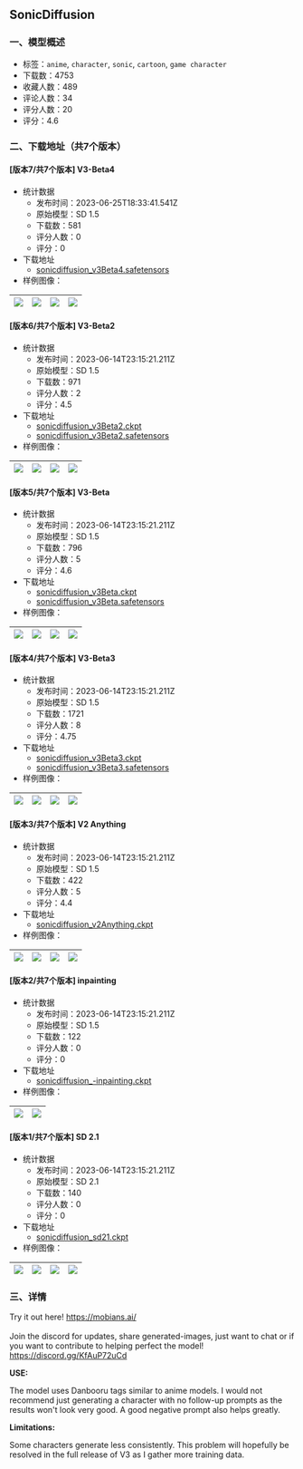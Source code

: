 ## SonicDiffusion
### 一、模型概述

- 标签：`anime`, `character`, `sonic`, `cartoon`, `game character`
- 下载数：4753
- 收藏人数：489
- 评论人数：34
- 评分人数：20
- 评分：4.6

### 二、下载地址（共7个版本）

#### [版本7/共7个版本] V3-Beta4

- 统计数据
  - 发布时间：2023-06-25T18:33:41.541Z
  - 原始模型：SD 1.5
  - 下载数：581
  - 评分人数：0
  - 评分：0
- 下载地址
  - [sonicdiffusion_v3Beta4.safetensors](https://civitai.com/api/download/models/96182)
- 样例图像：

| <img src="https://image.civitai.com/xG1nkqKTMzGDvpLrqFT7WA/c63ec50c-2b61-4f2a-b905-db0732f33767/width=450/1287147.jpeg" /> | <img src="https://image.civitai.com/xG1nkqKTMzGDvpLrqFT7WA/3b1d8fac-3159-4380-a2bd-79ceac6c0b5f/width=450/1287282.jpeg" /> | <img src="https://image.civitai.com/xG1nkqKTMzGDvpLrqFT7WA/9ed52135-2de2-40c7-88ca-4dd4578afefd/width=450/1287150.jpeg" /> | <img src="https://image.civitai.com/xG1nkqKTMzGDvpLrqFT7WA/a1c70894-09d8-48be-b9e9-753cdab6b5ba/width=450/1287151.jpeg" /> |
| ---- | ---- | ---- | ---- |

#### [版本6/共7个版本] V3-Beta2

- 统计数据
  - 发布时间：2023-06-14T23:15:21.211Z
  - 原始模型：SD 1.5
  - 下载数：971
  - 评分人数：2
  - 评分：4.5
- 下载地址
  - [sonicdiffusion_v3Beta2.ckpt](https://civitai.com/api/download/models/47544?type=Model&format=PickleTensor&size=pruned&fp=fp16)
  - [sonicdiffusion_v3Beta2.safetensors](https://civitai.com/api/download/models/47544)
- 样例图像：

| <img src="https://image.civitai.com/xG1nkqKTMzGDvpLrqFT7WA/d91aa0ce-0019-4f0f-d5b6-360f823f5800/width=450/513277.jpeg" /> | <img src="https://image.civitai.com/xG1nkqKTMzGDvpLrqFT7WA/bbc9586f-2f5c-4ecc-cfab-284801ccf100/width=450/512405.jpeg" /> | <img src="https://image.civitai.com/xG1nkqKTMzGDvpLrqFT7WA/ebbfc894-e4f5-4796-8e00-163e27dee500/width=450/512407.jpeg" /> | <img src="https://image.civitai.com/xG1nkqKTMzGDvpLrqFT7WA/47c73a84-3b5f-475d-8cc6-6debfb191100/width=450/513089.jpeg" /> |
| ---- | ---- | ---- | ---- |

#### [版本5/共7个版本] V3-Beta

- 统计数据
  - 发布时间：2023-06-14T23:15:21.211Z
  - 原始模型：SD 1.5
  - 下载数：796
  - 评分人数：5
  - 评分：4.6
- 下载地址
  - [sonicdiffusion_v3Beta.ckpt](https://civitai.com/api/download/models/11027?type=Model&format=PickleTensor&size=full&fp=fp16)
  - [sonicdiffusion_v3Beta.safetensors](https://civitai.com/api/download/models/11027)
- 样例图像：

| <img src="https://image.civitai.com/xG1nkqKTMzGDvpLrqFT7WA/d4c9bff7-73a8-4063-8cbf-48809f550700/width=450/106513.jpeg" /> | <img src="https://image.civitai.com/xG1nkqKTMzGDvpLrqFT7WA/bf7db87c-15a0-4dd2-ee85-751e29c7f000/width=450/125297.jpeg" /> | <img src="https://image.civitai.com/xG1nkqKTMzGDvpLrqFT7WA/595e44cd-5a5e-4776-b410-ef13eedf9800/width=450/125298.jpeg" /> | <img src="https://image.civitai.com/xG1nkqKTMzGDvpLrqFT7WA/78eae839-a108-4f03-6081-c08073a0e900/width=450/106512.jpeg" /> |
| ---- | ---- | ---- | ---- |

#### [版本4/共7个版本] V3-Beta3

- 统计数据
  - 发布时间：2023-06-14T23:15:21.211Z
  - 原始模型：SD 1.5
  - 下载数：1721
  - 评分人数：8
  - 评分：4.75
- 下载地址
  - [sonicdiffusion_v3Beta3.ckpt](https://civitai.com/api/download/models/59168?type=Model&format=PickleTensor&size=pruned&fp=fp16)
  - [sonicdiffusion_v3Beta3.safetensors](https://civitai.com/api/download/models/59168)
- 样例图像：

| <img src="https://image.civitai.com/xG1nkqKTMzGDvpLrqFT7WA/5ec80888-a251-4ccc-d8df-b1e9da883300/width=450/645438.jpeg" /> | <img src="https://image.civitai.com/xG1nkqKTMzGDvpLrqFT7WA/c1be0948-f6ba-4bea-a7a9-69560809bb00/width=450/645428.jpeg" /> | <img src="https://image.civitai.com/xG1nkqKTMzGDvpLrqFT7WA/07753558-4dd4-4e45-9d65-f8cb5b1e0d00/width=450/645445.jpeg" /> | <img src="https://image.civitai.com/xG1nkqKTMzGDvpLrqFT7WA/ef65660b-b2b0-4a22-1d93-779e75fbe800/width=450/645447.jpeg" /> |
| ---- | ---- | ---- | ---- |

#### [版本3/共7个版本] V2 Anything

- 统计数据
  - 发布时间：2023-06-14T23:15:21.211Z
  - 原始模型：SD 1.5
  - 下载数：422
  - 评分人数：5
  - 评分：4.4
- 下载地址
  - [sonicdiffusion_v2Anything.ckpt](https://civitai.com/api/download/models/1595)
- 样例图像：

| <img src="https://image.civitai.com/xG1nkqKTMzGDvpLrqFT7WA/cb802d07-7f65-420a-b229-60c8fa9ab500/width=450/14762.jpeg" /> | <img src="https://image.civitai.com/xG1nkqKTMzGDvpLrqFT7WA/cbed876f-2311-4095-7755-76a952f36400/width=450/27203.jpeg" /> | <img src="https://image.civitai.com/xG1nkqKTMzGDvpLrqFT7WA/4fdf4fd1-c3dc-4f2a-7dea-60552bfb1900/width=450/14759.jpeg" /> | <img src="https://image.civitai.com/xG1nkqKTMzGDvpLrqFT7WA/f0072f7d-fa2b-48c4-c16f-549c0217cb00/width=450/26970.jpeg" /> |
| ---- | ---- | ---- | ---- |

#### [版本2/共7个版本] inpainting

- 统计数据
  - 发布时间：2023-06-14T23:15:21.211Z
  - 原始模型：SD 1.5
  - 下载数：122
  - 评分人数：0
  - 评分：0
- 下载地址
  - [sonicdiffusion_-inpainting.ckpt](https://civitai.com/api/download/models/3823)
- 样例图像：

| <img src="https://image.civitai.com/xG1nkqKTMzGDvpLrqFT7WA/5e78ad98-a298-477d-8cbe-49250a828600/width=450/24416.jpeg" /> | <img src="https://image.civitai.com/xG1nkqKTMzGDvpLrqFT7WA/50fdb242-5ada-43ea-21ee-1c2050976000/width=450/25331.jpeg" /> |
| ---- | ---- |

#### [版本1/共7个版本] SD 2.1

- 统计数据
  - 发布时间：2023-06-14T23:15:21.211Z
  - 原始模型：SD 2.1
  - 下载数：140
  - 评分人数：0
  - 评分：0
- 下载地址
  - [sonicdiffusion_sd21.ckpt](https://civitai.com/api/download/models/1594)
- 样例图像：

| <img src="https://image.civitai.com/xG1nkqKTMzGDvpLrqFT7WA/376301d5-6a62-4c80-8792-3f4f09397800/width=450/14742.jpeg" /> | <img src="https://image.civitai.com/xG1nkqKTMzGDvpLrqFT7WA/513e56e5-97cd-403e-48b6-d936b0df2400/width=450/14740.jpeg" /> | <img src="https://image.civitai.com/xG1nkqKTMzGDvpLrqFT7WA/e22e8be5-9b44-4fa1-b6c3-f060fe96c800/width=450/14738.jpeg" /> | <img src="https://image.civitai.com/xG1nkqKTMzGDvpLrqFT7WA/1029e3a2-3d5e-4c60-b7bd-d3342474fc00/width=450/14737.jpeg" /> |
| ---- | ---- | ---- | ---- |


### 三、详情
<p>Try it out here! <a target="_blank" rel="ugc" href="https://mobians.ai/">https://mobians.ai/</a><br /><br />Join the discord for updates, share generated-images, just want to chat or if you want to contribute to helping perfect the model! <a target="_blank" rel="ugc" href="https://discord.gg/KfAuP72uCd">https://discord.gg/KfAuP72uCd</a></p><p><strong>USE:</strong></p><p>The model uses Danbooru tags similar to anime models. I would not recommend just generating a character with no follow-up prompts as the results won't look very good. A good negative prompt also helps greatly.</p><p><strong>Limitations:</strong></p><p>Some characters generate less consistently. This problem will hopefully be resolved in the full release of V3 as I gather more training data.</p>